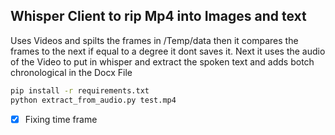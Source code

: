 ## Whisper Client to rip Mp4 into Images and text
Uses Videos and spilts the frames in /Temp/data then it compares the frames to the next if equal to a degree it dont saves it. Next it uses the audio of the Video to put in whisper and extract the spoken text and adds botch chronological in the Docx File

```bash
pip install -r requirements.txt
python extract_from_audio.py test.mp4
```


- [x] Fixing time frame
